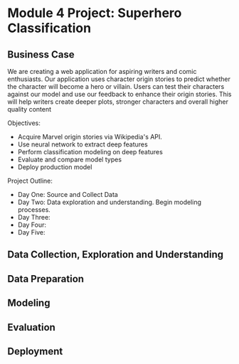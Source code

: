 # Module 4 Project: Superhero Classification

## Business Case
We are creating a web application for aspiring writers and comic enthusiasts. Our application uses character origin stories to predict whether the character will become a hero or villain. Users can test their characters against our model and use our feedback to enhance their origin stories. This will help writers create deeper plots, stronger characters and overall higher quality content

Objectives:
- Acquire Marvel origin stories via Wikipedia's API. 
- Use neural network to extract deep features
- Perform classification modeling on deep features
- Evaluate and compare model types
- Deploy production model


Project Outline:
- Day One: Source and Collect Data
- Day Two: Data exploration and understanding. Begin modeling processes. 
- Day Three: 
- Day Four:
- Day Five: 


## Data Collection, Exploration and Understanding

## Data Preparation

## Modeling

## Evaluation

## Deployment

